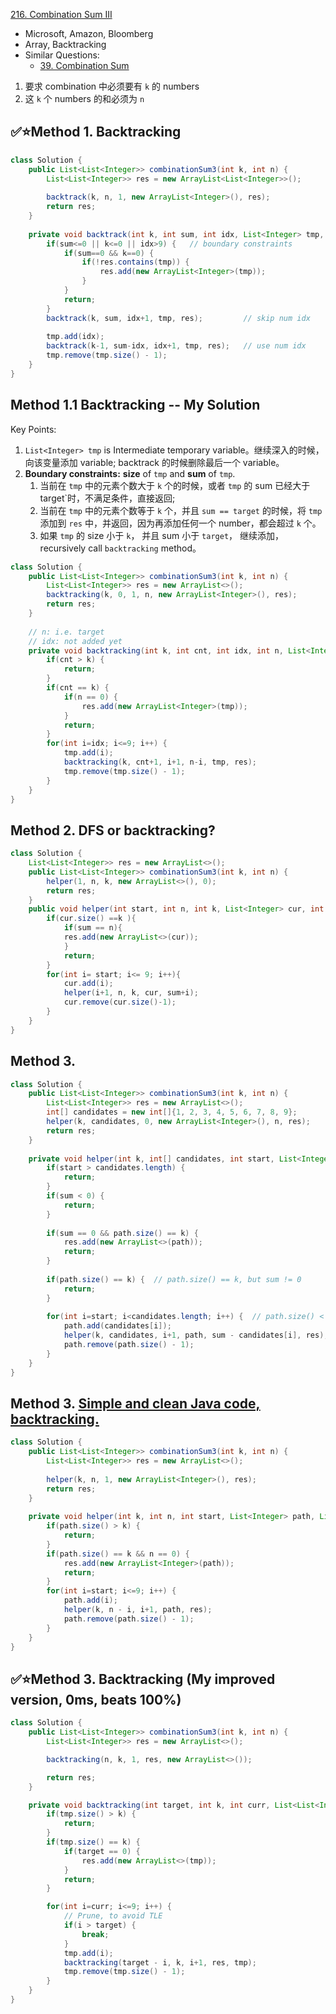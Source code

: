 [216. Combination Sum III](https://leetcode.com/problems/combination-sum-iii/)

* Microsoft, Amazon, Bloomberg
* Array, Backtracking
* Similar Questions:
    * [39. Combination Sum](https://leetcode.com/problems/combination-sum/)
    

1. 要求 combination 中必须要有 `k` 的 numbers
2. 这 `k` 个 numbers 的和必须为 `n`
    
## ✅⭐Method 1. Backtracking
```java
class Solution {
    public List<List<Integer>> combinationSum3(int k, int n) {
        List<List<Integer>> res = new ArrayList<List<Integer>>();
        
        backtrack(k, n, 1, new ArrayList<Integer>(), res);
        return res;
    }
    
    private void backtrack(int k, int sum, int idx, List<Integer> tmp, List<List<Integer>> res) {
        if(sum<=0 || k<=0 || idx>9) {   // boundary constraints
            if(sum==0 && k==0) {
                if(!res.contains(tmp)) {
                    res.add(new ArrayList<Integer>(tmp));
                }
            }
            return;
        }
        backtrack(k, sum, idx+1, tmp, res);         // skip num idx
        
        tmp.add(idx);
        backtrack(k-1, sum-idx, idx+1, tmp, res);   // use num idx
        tmp.remove(tmp.size() - 1);
    }
}
```


## Method 1.1 Backtracking -- My Solution
Key Points:
1. `List<Integer> tmp` is Intermediate temporary variable。继续深入的时候，向该变量添加 variable; backtrack 的时候删除最后一个 variable。
2. **Boundary constraints:** **size** of `tmp` and **sum** of `tmp`.
    1. 当前在 `tmp` 中的元素个数大于 `k` 个的时候，或者 `tmp` 的 sum 已经大于 target`时，不满足条件，直接返回;
    2. 当前在 `tmp` 中的元素个数等于 `k` 个，并且 `sum == target` 的时候，将 `tmp` 添加到 `res` 中，并返回，因为再添加任何一个 number，都会超过 `k` 个。
    3. 如果 `tmp` 的 size 小于 `k`， 并且 sum 小于 `target`， 继续添加，recursively call `backtracking` method。
```java
class Solution {
    public List<List<Integer>> combinationSum3(int k, int n) {
        List<List<Integer>> res = new ArrayList<>();
        backtracking(k, 0, 1, n, new ArrayList<Integer>(), res);
        return res;
    }
    
    // n: i.e. target
    // idx: not added yet
    private void backtracking(int k, int cnt, int idx, int n, List<Integer> tmp, List<List<Integer>> res) {
        if(cnt > k) {
            return;
        }
        if(cnt == k) {
            if(n == 0) {
                res.add(new ArrayList<Integer>(tmp));
            }
            return;
        }
        for(int i=idx; i<=9; i++) {
            tmp.add(i);
            backtracking(k, cnt+1, i+1, n-i, tmp, res);
            tmp.remove(tmp.size() - 1);
        }
    }
}
```


## Method 2. DFS or backtracking?
```java
class Solution {
    List<List<Integer>> res = new ArrayList<>();
    public List<List<Integer>> combinationSum3(int k, int n) {
        helper(1, n, k, new ArrayList<>(), 0);
        return res;
    }
    public void helper(int start, int n, int k, List<Integer> cur, int sum){
        if(cur.size() ==k ){
            if(sum == n){
            res.add(new ArrayList<>(cur));
            }
            return;
        }
        for(int i= start; i<= 9; i++){
            cur.add(i);
            helper(i+1, n, k, cur, sum+i);
            cur.remove(cur.size()-1);
        }
    }
}
```


## Method 3. 
```java
class Solution {
    public List<List<Integer>> combinationSum3(int k, int n) {
        List<List<Integer>> res = new ArrayList<>();
        int[] candidates = new int[]{1, 2, 3, 4, 5, 6, 7, 8, 9};
        helper(k, candidates, 0, new ArrayList<Integer>(), n, res);
        return res;
    }
    
    private void helper(int k, int[] candidates, int start, List<Integer> path, int sum, List<List<Integer>> res) {
        if(start > candidates.length) {
            return;
        }
        if(sum < 0) {
            return;
        }
        
        if(sum == 0 && path.size() == k) {
            res.add(new ArrayList<>(path));
            return;
        }
        
        if(path.size() == k) {  // path.size() == k, but sum != 0
            return;
        }
        
        for(int i=start; i<candidates.length; i++) {  // path.size() < k and sum > 0, we can still add some number
            path.add(candidates[i]);
            helper(k, candidates, i+1, path, sum - candidates[i], res);
            path.remove(path.size() - 1);
        }
    }
}
```


## Method 3. [Simple and clean Java code, backtracking.](https://leetcode.com/problems/combination-sum-iii/discuss/60614/Simple-and-clean-Java-code-backtracking.)
```java
class Solution {
    public List<List<Integer>> combinationSum3(int k, int n) {
        List<List<Integer>> res = new ArrayList<>();
        
        helper(k, n, 1, new ArrayList<Integer>(), res);
        return res;
    }
    
    private void helper(int k, int n, int start, List<Integer> path, List<List<Integer>> res) {
        if(path.size() > k) {
            return;
        }
        if(path.size() == k && n == 0) {
            res.add(new ArrayList<Integer>(path));
            return;
        }
        for(int i=start; i<=9; i++) {
            path.add(i);
            helper(k, n - i, i+1, path, res);
            path.remove(path.size() - 1);
        }
    }
}
```

## ✅⭐Method 3. Backtracking (My improved version, 0ms, beats 100%)
```java
class Solution {
    public List<List<Integer>> combinationSum3(int k, int n) {
        List<List<Integer>> res = new ArrayList<>();

        backtracking(n, k, 1, res, new ArrayList<>());

        return res;
    }

    private void backtracking(int target, int k, int curr, List<List<Integer>> res, List<Integer> tmp) {
        if(tmp.size() > k) {
            return;
        }
        if(tmp.size() == k) {
            if(target == 0) {
                res.add(new ArrayList<>(tmp));
            }
            return;
        }

        for(int i=curr; i<=9; i++) {
            // Prune, to avoid TLE
            if(i > target) {
                break;
            }
            tmp.add(i);
            backtracking(target - i, k, i+1, res, tmp);
            tmp.remove(tmp.size() - 1);
        }
    }
}
```
